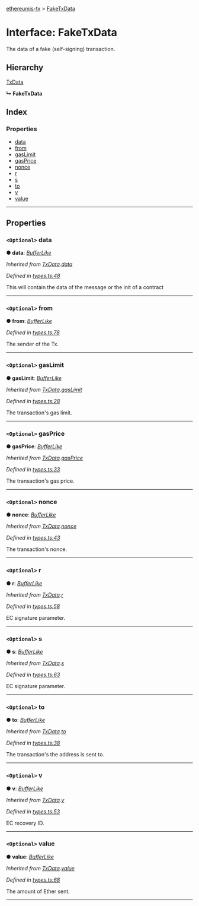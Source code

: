 [ethereumjs-tx](../README.md) > [FakeTxData](../interfaces/faketxdata.md)

# Interface: FakeTxData

The data of a fake (self-signing) transaction.

## Hierarchy

[TxData](txdata.md)

**↳ FakeTxData**

## Index

### Properties

- [data](faketxdata.md#data)
- [from](faketxdata.md#from)
- [gasLimit](faketxdata.md#gaslimit)
- [gasPrice](faketxdata.md#gasprice)
- [nonce](faketxdata.md#nonce)
- [r](faketxdata.md#r)
- [s](faketxdata.md#s)
- [to](faketxdata.md#to)
- [v](faketxdata.md#v)
- [value](faketxdata.md#value)

---

## Properties

<a id="data"></a>

### `<Optional>` data

**● data**: _[BufferLike](../#bufferlike)_

_Inherited from [TxData](txdata.md).[data](txdata.md#data)_

_Defined in [types.ts:48](https://github.com/ethereumjs/ethereumjs-tx/blob/5c81b38/src/types.ts#L48)_

This will contain the data of the message or the init of a contract

---

<a id="from"></a>

### `<Optional>` from

**● from**: _[BufferLike](../#bufferlike)_

_Defined in [types.ts:78](https://github.com/ethereumjs/ethereumjs-tx/blob/5c81b38/src/types.ts#L78)_

The sender of the Tx.

---

<a id="gaslimit"></a>

### `<Optional>` gasLimit

**● gasLimit**: _[BufferLike](../#bufferlike)_

_Inherited from [TxData](txdata.md).[gasLimit](txdata.md#gaslimit)_

_Defined in [types.ts:28](https://github.com/ethereumjs/ethereumjs-tx/blob/5c81b38/src/types.ts#L28)_

The transaction's gas limit.

---

<a id="gasprice"></a>

### `<Optional>` gasPrice

**● gasPrice**: _[BufferLike](../#bufferlike)_

_Inherited from [TxData](txdata.md).[gasPrice](txdata.md#gasprice)_

_Defined in [types.ts:33](https://github.com/ethereumjs/ethereumjs-tx/blob/5c81b38/src/types.ts#L33)_

The transaction's gas price.

---

<a id="nonce"></a>

### `<Optional>` nonce

**● nonce**: _[BufferLike](../#bufferlike)_

_Inherited from [TxData](txdata.md).[nonce](txdata.md#nonce)_

_Defined in [types.ts:43](https://github.com/ethereumjs/ethereumjs-tx/blob/5c81b38/src/types.ts#L43)_

The transaction's nonce.

---

<a id="r"></a>

### `<Optional>` r

**● r**: _[BufferLike](../#bufferlike)_

_Inherited from [TxData](txdata.md).[r](txdata.md#r)_

_Defined in [types.ts:58](https://github.com/ethereumjs/ethereumjs-tx/blob/5c81b38/src/types.ts#L58)_

EC signature parameter.

---

<a id="s"></a>

### `<Optional>` s

**● s**: _[BufferLike](../#bufferlike)_

_Inherited from [TxData](txdata.md).[s](txdata.md#s)_

_Defined in [types.ts:63](https://github.com/ethereumjs/ethereumjs-tx/blob/5c81b38/src/types.ts#L63)_

EC signature parameter.

---

<a id="to"></a>

### `<Optional>` to

**● to**: _[BufferLike](../#bufferlike)_

_Inherited from [TxData](txdata.md).[to](txdata.md#to)_

_Defined in [types.ts:38](https://github.com/ethereumjs/ethereumjs-tx/blob/5c81b38/src/types.ts#L38)_

The transaction's the address is sent to.

---

<a id="v"></a>

### `<Optional>` v

**● v**: _[BufferLike](../#bufferlike)_

_Inherited from [TxData](txdata.md).[v](txdata.md#v)_

_Defined in [types.ts:53](https://github.com/ethereumjs/ethereumjs-tx/blob/5c81b38/src/types.ts#L53)_

EC recovery ID.

---

<a id="value"></a>

### `<Optional>` value

**● value**: _[BufferLike](../#bufferlike)_

_Inherited from [TxData](txdata.md).[value](txdata.md#value)_

_Defined in [types.ts:68](https://github.com/ethereumjs/ethereumjs-tx/blob/5c81b38/src/types.ts#L68)_

The amount of Ether sent.

---
